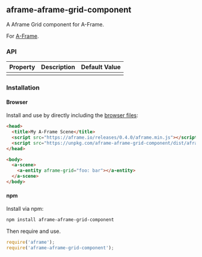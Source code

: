 ## aframe-aframe-grid-component

A Aframe Grid component for A-Frame.

For [A-Frame](https://aframe.io).

### API

| Property | Description | Default Value |
| -------- | ----------- | ------------- |
|          |             |               |

### Installation

#### Browser

Install and use by directly including the [browser files](dist):

```html
<head>
  <title>My A-Frame Scene</title>
  <script src="https://aframe.io/releases/0.4.0/aframe.min.js"></script>
  <script src="https://unpkg.com/aframe-aframe-grid-component/dist/aframe-aframe-grid-component.min.js"></script>
</head>

<body>
  <a-scene>
    <a-entity aframe-grid="foo: bar"></a-entity>
  </a-scene>
</body>
```

<!-- If component is accepted to the Registry, uncomment this. -->
<!--
Or with [angle](https://npmjs.com/package/angle/), you can install the proper
version of the component straight into your HTML file, respective to your
version of A-Frame:

```sh
angle install aframe-aframe-grid-component
```
-->

#### npm

Install via npm:

```bash
npm install aframe-aframe-grid-component
```

Then require and use.

```js
require('aframe');
require('aframe-aframe-grid-component');
```
